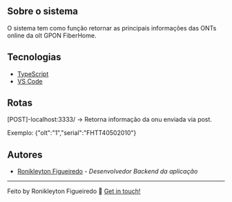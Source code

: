 
## Sobre o sistema

O sistema tem como função retornar as principais informações das ONTs online da olt GPON FiberHome. 


## Tecnologias


* [TypeScript](https://www.typescriptlang.org/)
* [VS Code](https://code.visualstudio.com/) 

## Rotas

[POST]-localhost:3333/ -> Retorna informação da onu enviada via post. 

Exemplo: {"olt":"1","serial":"FHTT40502010"} 


##  Autores
* [Ronikleyton Figueiredo](https://github.com/ronikleyton) - *Desenvolvedor Backend da aplicação*  


---

Feito by Ronikleyton Figueiredo :wave: [Get in touch!](https://www.linkedin.com/in/ronikleyton/)
